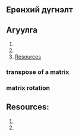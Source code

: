 #

## Ерөнхий дүгнэлт

## Агуулга

1. []()
2. []()
3. [Resources](#resources)

### transpose of a matrix

### matrix rotation

## Resources:

1. []()
2. []()
